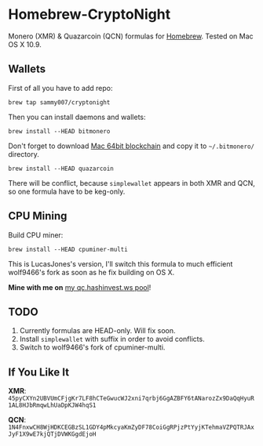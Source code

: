 Homebrew-CryptoNight
====================
Monero (XMR) & Quazarcoin (QCN) formulas for [Homebrew](http://brew.sh). Tested on Mac OS X 10.9.

Wallets
-------
First of all you have to add repo:

`brew tap sammy007/cryptonight`

Then you can install daemons and wallets:

`brew install --HEAD bitmonero`

Don't forget to download [Mac 64bit blockchain](http://monero.cc/downloads/blockchain/mac/blockchain.bin)
and copy it to `~/.bitmonero/` directory.

`brew install --HEAD quazarcoin`

There will be conflict, because `simplewallet` appears in both XMR and QCN, so one formula have to be keg-only.

CPU Mining
----------

Build CPU miner:

`brew install --HEAD cpuminer-multi`

This is LucasJones's version, I'll switch this formula to much efficient wolf9466's fork as soon as he fix building on OS X.

**Mine with me on** [my qc.hashinvest.ws pool](http://qcn.hashinvest.ws)!

TODO
----
1. Currently formulas are HEAD-only. Will fix soon.
2. Install `simplewallet` with suffix in order to avoid conflicts.
3. Switch to wolf9466's fork of cpuminer-multi.

If You Like It
--------------

**XMR**: `45pyCXYn2UBVUmCFjgKr7LF8hCTeGwucWJ2xni7qrbj6GgAZBFY6tANarozZx9DaQqHyuR1AL8HJbRmqwLhUaDpKJW4hqS1`

**QCN**: `1N4FnxwCH8WjHDKCEGBzSL1GDY4pMkcyaKmZyDF78CoiGgRPjzPtYyjKTehmaVZPQTRJAxJyF1X9wE7kjQTjDVWKGgdEjoH`
